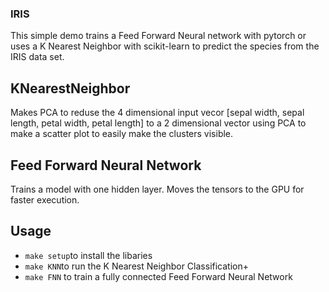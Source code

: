 ### IRIS

This simple demo trains a Feed Forward Neural network with pytorch or uses a K Nearest Neighbor with scikit-learn to predict the species from the IRIS data set.

## KNearestNeighbor
Makes PCA to reduse the 4 dimensional input vecor [sepal width, sepal length, petal width, petal length] to a 2 dimensional vector using PCA to make a scatter plot to easily make the clusters visible.

## Feed Forward Neural Network
Trains a model with one hidden layer. Moves the tensors to the GPU for faster execution. 

## Usage
- `make setup`to install the libaries
- `make KNN`to run the K Nearest Neighbor Classification+
- `make FNN` to train a fully connected Feed Forward Neural Network

